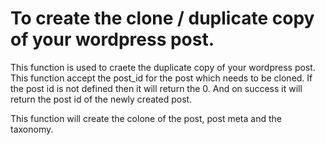# To create the clone / duplicate copy of your wordpress post.

This function is used to craete the duplicate copy of your wordpress post. 
This function accept the post_id for the post which needs to be cloned. If the post id is not defined then it will return the 0. And on success it will return the post id of the newly created post. 

This function will create the colone of the post, post meta and the taxonomy. 
